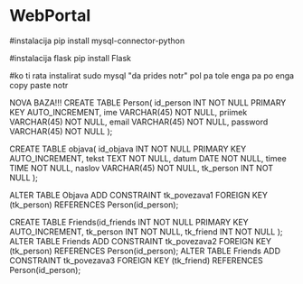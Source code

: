 # WebPortal

#instalacija
pip install mysql-connector-python

#instalacija flask
pip install Flask

#ko ti rata instalirat 
sudo mysql "da prides notr"
pol pa tole enga pa po enga  copy paste notr 

NOVA BAZA!!!
CREATE  TABLE Person(
id_person INT NOT NULL PRIMARY KEY AUTO_INCREMENT,
ime VARCHAR(45) NOT NULL,
priimek VARCHAR(45) NOT NULL,
email VARCHAR(45) NOT NULL,
password VARCHAR(45) NOT NULL
);

CREATE TABLE objava(
id_objava INT NOT NULL PRIMARY KEY AUTO_INCREMENT,
tekst TEXT NOT NULL,
datum DATE NOT NULL,
timee TIME NOT NULL,
naslov VARCHAR(45) NOT NULL,
tk_person INT NOT NULL
);

ALTER TABLE Objava ADD CONSTRAINT tk_povezava1 FOREIGN KEY (tk_person) REFERENCES Person(id_person);

CREATE TABLE Friends(id_friends INT NOT NULL PRIMARY KEY AUTO_INCREMENT,
tk_person INT NOT NULL,
tk_friend INT NOT NULL
);
ALTER TABLE Friends ADD CONSTRAINT tk_povezava2 FOREIGN KEY (tk_person) REFERENCES Person(id_person);
ALTER TABLE Friends ADD CONSTRAINT tk_povezava3 FOREIGN KEY (tk_friend) REFERENCES Person(id_person);
